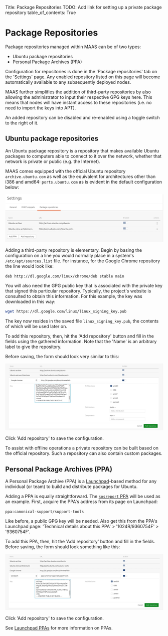 Title: Package Repositories
TODO:  Add link for setting up a private package repository
table_of_contents: True


# Package Repositories

Package repositories managed within MAAS can be of two types:

- Ubuntu package repositories
- Personal Package Archives (PPA)

Configuration for repositories is done in the 'Package repositories' tab on the
'Settings' page. Any enabled repository listed on this page will become
automatically available to any subsequently deployed nodes.

MAAS further simplifies the addition of third-party repositories by also
allowing the administrator to input their respective GPG keys here. This means
that nodes will have instant access to these repositories (i.e. no need to
import the keys into APT).

An added repository can be disabled and re-enabled using a toggle switch to the
right of it.


## Ubuntu package repositories

An Ubuntu package repository is a repository that makes available Ubuntu
packages to computers able to connect to it over the network, whether that
network is private or public (e.g. the Internet).

MAAS comes equipped with the official Ubuntu repository `archive.ubuntu.com` as
well as the equivalent for architectures other than i386 and amd64:
`ports.ubuntu.com` as is evident in the default configuration below:

![default repositories config][img__default-repo-config]

Adding a third-party repository is elementary. Begin by basing the
configuration on a line you would normally place in a system's
`/etc/apt/sources.list` file. For instance, for the Google Chrome repository
the line would look like:

`deb http://dl.google.com/linux/chrome/deb stable main`

You will also need the GPG public key that is associated with the private key
that signed this particular repository. Typically, the project's website is
consulted to obtain this information. For this example, the key was downloaded
in this way:

```bash
wget https://dl.google.com/linux/linux_signing_key.pub
```

The key now resides in the saved file `linux_signing_key.pub`, the contents of
which will be used later on.

To add this repository, then, hit the 'Add repository' button and fill in the
fields using the gathered information. Note that the 'Name' is an arbitrary
label to give the repository.

Before saving, the form should look very similar to this:

![add repository][img__add-repo]

Click 'Add repository' to save the configuration.

To assist with offline operations a private repository can be built based on the
official repository. Such a repository can also contain custom packages.


## Personal Package Archives (PPA)

A Personal Package Archive (PPA) is a [Launchpad][launchpad]-based method for
any individual (or team) to build and distribute packages for Ubuntu.

Adding a PPA is equally straightforward. The [`sosreport` PPA][sosreport-ppa]
will be used as an example. First, acquire the PPA's address from its page on
Launchpad:

`ppa:canonical-support/support-tools`

Like before, a public GPG key will be needed. Also get this from the PPA's
Launchpad page: 'Technical details about this PPA' > '1024R/9360754F' >
'9360754F'.

To add this PPA, then, hit the 'Add repository' button and fill in the
fields. Before saving, the form should look something like this:

![add PPA][img__add-ppa]

Click 'Add repository' to save the configuration.

See [Launchpad PPAs][launchpad-ppa-help] for more information on PPAs.


<!-- LINKS -->

[launchpad]: https://launchpad.net
[sosreport-ppa]: https://launchpad.net/~canonical-support/+archive/ubuntu/support-tools
[launchpad-ppa-help]: https://help.launchpad.net/Packaging/PPA

[img__default-repo-config]: ../media/manage-repositories__2.3_default-repo-config.png
[img__add-repo]: ../media/manage-repositories__2.2_add-repo.png
[img__add-ppa]: ../media/manage-repositories__2.2_add-ppa.png
